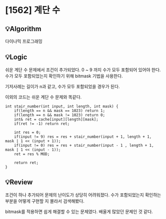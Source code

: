 # [1562] 계단 수
## 💡Algorithm

다이나믹 프로그래밍

## 💡Logic

쉬운 계단 수 문제에서 조건이 추가되었다. 0 ~ 9 까지 수가 모두 포함되어 있어야 한다. 수가 모두 포함되었는지 확인하기 위해 bitmask 기법을 사용한다.

기저사례는 길이가 n과 같고, 수가 모두 포함되었을 경우가 된다.

이외의 코드는 쉬운 계단 수 문제와 똑같다.

```
int stair_number(int input, int length, int mask) {
    if(length == n && mask == 1023) return 1;
    if(length == n && mask != 1023) return 0;
    int& ret = cache[input][length][mask];
    if(ret != -1) return ret;
    
    int res = 0;
    if(input != 9) res = res + stair_number(input + 1, length + 1, mask | 1 << (input + 1));
    if(input != 0) res = res + stair_number(input - 1 , length + 1, mask | 1 << (input - 1));
    ret = res % MOD;
    
    return ret;
}
```

## 💡Review

조건이 하나 추가되어 문제의 난이도가 상당히 어려워졌다. 수가 포함되었는지 확인하는 부분을 어떻게 구현할 지 몰라서 검색해봤다.

bitmask를 적용하면 쉽게 해결할 수 있는 문제였다. 배울게 많았던 문제인 것 같다.
